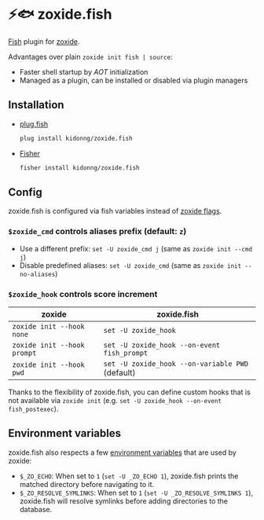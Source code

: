# ⚡️🐟 zoxide.fish

[Fish](https://fishshell.com/) plugin for [zoxide](https://github.com/ajeetdsouza/zoxide).

Advantages over plain `zoxide init fish | source`:

-   Faster shell startup by _AOT_ initialization
-   Managed as a plugin, can be installed or disabled via plugin managers

## Installation

-   [plug.fish](https://github.com/kidonng/plug.fish)

    ```sh
    plug install kidonng/zoxide.fish
    ```

-   [Fisher](https://github.com/jorgebucaran/fisher)

    ```sh
    fisher install kidonng/zoxide.fish
    ```

## Config

zoxide.fish is configured via fish variables instead of [zoxide flags](https://github.com/ajeetdsouza/zoxide#flags).

### `$zoxide_cmd` controls aliases prefix (default: `z`)

-   Use a different prefix: `set -U zoxide_cmd j` (same as `zoxide init --cmd j`)
-   Disable predefined aliases: `set -U zoxide_cmd` (same as `zoxide init --no-aliases`)

### `$zoxide_hook` controls score increment

| zoxide                      | zoxide.fish                                      |
| --------------------------- | ------------------------------------------------ |
| `zoxide init --hook none`   | `set -U zoxide_hook`                             |
| `zoxide init --hook prompt` | `set -U zoxide_hook --on-event fish_prompt`      |
| `zoxide init --hook pwd`    | `set -U zoxide_hook --on-variable PWD` (default) |

Thanks to the flexibility of zoxide.fish, you can define custom hooks that is not available via `zoxide init` (e.g. `set -U zoxide_hook --on-event fish_postexec`).

## Environment variables

zoxide.fish also respects a few [environment variables](https://github.com/ajeetdsouza/zoxide#environment-variables) that are used by zoxide:

-   `$_ZO_ECHO`: When set to `1` (`set -U _ZO_ECHO 1`), zoxide.fish prints the matched directory before navigating to it.
-   `$_ZO_RESOLVE_SYMLINKS`: When set to `1` (`set -U _ZO_RESOLVE_SYMLINKS 1`), zoxide.fish will resolve symlinks before adding directories to the database.
